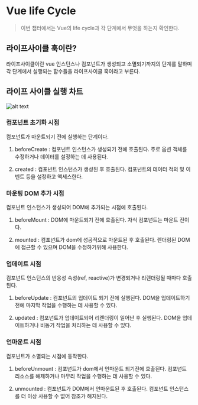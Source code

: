 # Vue life Cycle
> 이번 챕터에서는 Vue의 life cycle과 각 단계에서 무엇을 하는지 확인한다.

## 라이프사이클 훅이란?
<p>
    라이프사이클이란 vue 인스턴스나 컴포넌트가 생성되고 소멸되기까지의 단계를 말하며 각 단계에서 실행되는 함수들을 라이프사이클 훅이라고 부른다.<br>
</p>

## 라이프 사이클 실행 차트 
![alt text](./image.png)

### 컴포넌트 초기화 시점
컴포넌트가 마운트되기 전에 실행하는 단계이다. 

1. beforeCreate : 컴포넌트 인스턴스가 생성되기 전에 호출된다. 주로 옵션 객체를 수정하거나 데이터를 설정하는 데 사용된다.

2. created : 컴포넌트 인스턴스가 생성된 후 호출된다. 컴포넌트의 데이터 적의 및 이벤트 등을 설정하고 액세스한다.

### 마운팅 DOM 추가 시점
컴포넌트 인스턴스가 생성되어 DOM에 추가되는 시점에 호출된다.
<br>
1. beforeMount : DOM에 마운트되기 전에 호출된다. 자식 컴포넌트는 마운트 전이다.

2. mounted : 컴포넌트가 dom에 성공적으로 마운트된 후 호출된다. 렌더링된 DOM에 접근할 수 있으며 DOM을 수정하기위해 사용한다.

### 업데이트 시점
컴포넌트 인스턴스의 반응성 속성(ref, reactive)가 변경되거나 리렌더링될 때마다 호출된다.

1. beforeUpdate : 컴포넌트의 업데이트 되기 전에 실행된다. DOM을 업데이트하기 전에 마지막 작업을 수행하는 데 사용할 수 있다.

2. updated : 컴포넌트가 업데이트되어 리렌더링이 일어난 후 실행된다. DOM을 업데이트하거나 비동기 작업을 처리하는 데 사용할 수 있다.

### 언마운트 시점
컴포넌트가 소멸되는 시점에 동작한다.
1. beforeUnmount : 컴포넌트가 dom에서 언마운트 되기전에 호출된다. 컴포넌트 리소스를 해제하거나 마무리 작업을 수행하는 데 사용할 수 있다.

2. unmounted : 컴포넌트가 DOM에서 언마운트된 후 호출된다. 컴포넌트 인스턴스를 더 이상 사용할 수 없어 참조가 해지된다.